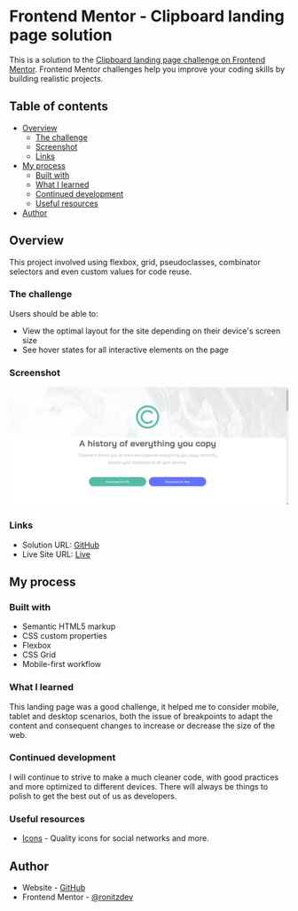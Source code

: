 # Frontend Mentor - Clipboard landing page solution

This is a solution to the [Clipboard landing page challenge on Frontend Mentor](https://www.frontendmentor.io/challenges/clipboard-landing-page-5cc9bccd6c4c91111378ecb9). Frontend Mentor challenges help you improve your coding skills by building realistic projects.

## Table of contents

- [Overview](#overview)
  - [The challenge](#the-challenge)
  - [Screenshot](#screenshot)
  - [Links](#links)
- [My process](#my-process)
  - [Built with](#built-with)
  - [What I learned](#what-i-learned)
  - [Continued development](#continued-development)
  - [Useful resources](#useful-resources)
- [Author](#author)

## Overview

This project involved using flexbox, grid, pseudoclasses, combinator selectors and even custom values for code reuse.

### The challenge

Users should be able to:

- View the optimal layout for the site depending on their device's screen size
- See hover states for all interactive elements on the page

### Screenshot

![Screenshot](./images/screenshot.png)

### Links

- Solution URL: [GitHub](https://github.com/ronitzdev/clipboard-landing-page)
- Live Site URL: [Live](https://clipboard-landing-ronitzdev.netlify.app/)

## My process

### Built with

- Semantic HTML5 markup
- CSS custom properties
- Flexbox
- CSS Grid
- Mobile-first workflow

### What I learned

This landing page was a good challenge, it helped me to consider mobile, tablet and desktop scenarios, both the issue of breakpoints to adapt the content and consequent changes to increase or decrease the size of the web.

### Continued development

I will continue to strive to make a much cleaner code, with good practices and more optimized to different devices. There will always be things to polish to get the best out of us as developers.

### Useful resources

- [Icons](https://boxicons.com/) - Quality icons for social networks and more.

## Author

- Website - [GitHub](https://github.com/ronitzdev)
- Frontend Mentor - [@ronitzdev](https://github.com/ronitzdev)
